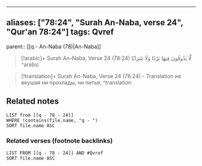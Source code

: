 
---
aliases: ["78:24", "Surah An-Naba, verse 24", "Qur'an 78:24"]
tags: Qvref
---

parent:: [[q - An-Naba (78)|An-Naba]]

> [!arabic]+ Surah An-Naba, Verse 24 (78:24)
> <span class="quran-arabic">لَّا يَذُوقُونَ فِيهَا بَرْدًا وَلَا شَرَابًا</span>
^arabic

> [!translation]+ Surah An-Naba, Verse 24 (78:24) - Translation
> не вкушая ни прохлады, ни питья,
^translation



## Related notes
```dataview
LIST from [[q - 78 - 24]]
WHERE !contains(file.name, "q - ")
SORT file.name ASC
```

### Related verses (footnote backlinks)
```dataview
LIST FROM [[q - 78 - 24]] AND #Qvref
SORT file.name ASC
```

